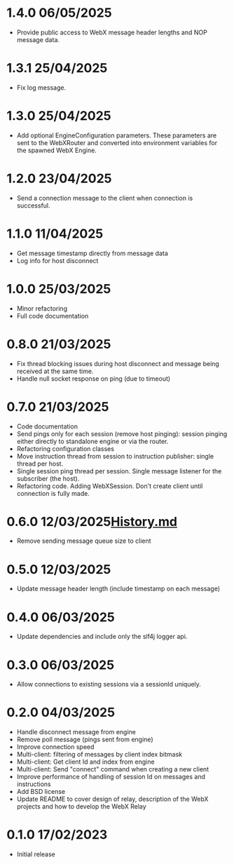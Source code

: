 1.4.0 06/05/2025
================
 * Provide public access to WebX message header lengths and NOP message data.

1.3.1 25/04/2025
================
 * Fix log message.

1.3.0 25/04/2025
================
 * Add optional EngineConfiguration parameters. These parameters are sent to the WebXRouter and converted into environment variables for the spawned WebX Engine.

1.2.0 23/04/2025
================
 * Send a connection message to the client when connection is successful.

1.1.0 11/04/2025
================
 * Get message timestamp directly from message data
 * Log info for host disconnect

1.0.0 25/03/2025
================
 * Minor refactoring
 * Full code documentation

0.8.0 21/03/2025
================
 * Fix thread blocking issues during host disconnect and message being received at the same time.
 * Handle null socket response on ping (due to timeout)

0.7.0 21/03/2025
================
 * Code documentation
 * Send pings only for each session (remove host pinging): session pinging either directly to standalone engine or via the router.
 * Refactoring configuration classes
 * Move instruction thread from session to instruction publisher: single thread per host.
 * Single session ping thread per session. Single message listener for the subscriber (the host).
 * Refactoring code. Adding WebXSession. Don't create client until connection is fully made. 

0.6.0 12/03/2025[History.md](History.md)
================
 * Remove sending message queue size to client

0.5.0 12/03/2025
================
 * Update message header length (include timestamp on each message)

0.4.0 06/03/2025
================
 * Update dependencies and include only the slf4j logger api.

0.3.0 06/03/2025
================
 * Allow connections to existing sessions via a sessionId uniquely.

0.2.0 04/03/2025
================
 * Handle disconnect message from engine
 * Remove poll message (pings sent from engine)
 * Improve connection speed
 * Multi-client: filtering of messages by client index bitmask
 * Multi-client: Get client Id and index from engine
 * Multi-client: Send "connect" command when creating a new client
 * Improve performance of handling of session Id on messages and instructions
 * Add BSD license
 * Update README to cover design of relay, description of the WebX projects and how to develop the WebX Relay

0.1.0 17/02/2023
================
 * Initial release
